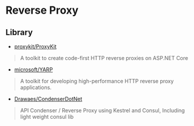 # Reverse Proxy

## Library

- [proxykit/ProxyKit](https://github.com/proxykit/ProxyKit)
> A toolkit to create code-first HTTP reverse proxies on ASP.NET Core

- [microsoft/YARP](https://github.com/microsoft/reverse-proxy)
> A toolkit for developing high-performance HTTP reverse proxy applications.

- [Drawaes/CondenserDotNet](https://github.com/Drawaes/CondenserDotNet)
> API Condenser / Reverse Proxy using Kestrel and Consul, Including light weight consul lib